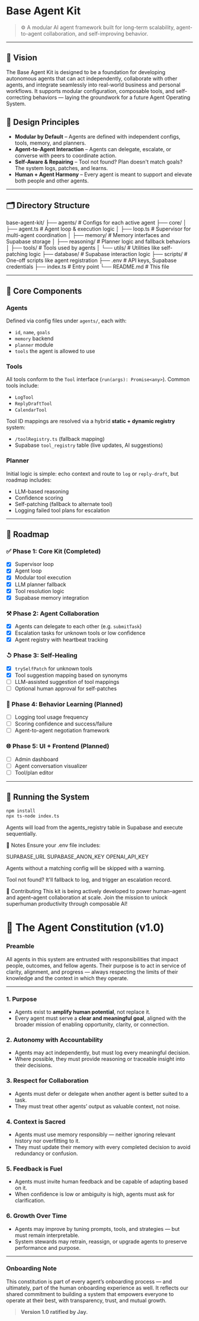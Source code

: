 # Base Agent Kit

> ⚙️ A modular AI agent framework built for long-term scalability, agent-to-agent collaboration, and self-improving behavior.

---

## 🧽 Vision

The Base Agent Kit is designed to be a foundation for developing autonomous agents that can act independently, collaborate with other agents, and integrate seamlessly into real-world business and personal workflows. It supports modular configuration, composable tools, and self-correcting behaviors — laying the groundwork for a future Agent Operating System.

## 🧬 Design Principles

* **Modular by Default** – Agents are defined with independent configs, tools, memory, and planners.
* **Agent-to-Agent Interaction** – Agents can delegate, escalate, or converse with peers to coordinate action.
* **Self-Aware & Repairing** – Tool not found? Plan doesn't match goals? The system logs, patches, and learns.
* **Human + Agent Harmony** – Every agent is meant to support and elevate both people and other agents.

---

## 🗂️ Directory Structure

base-agent-kit/
├── agents/ # Configs for each active agent
├── core/
│   ├── agent.ts # Agent loop & execution logic
│   ├── loop.ts # Supervisor for multi-agent coordination
│   ├── memory/ # Memory interfaces and Supabase storage
│   ├── reasoning/ # Planner logic and fallback behaviors
│   ├── tools/ # Tools used by agents
│   └── utils/ # Utilities like self-patching logic
├── database/ # Supabase interaction logic
├── scripts/ # One-off scripts like agent registration
├── .env # API keys, Supabase credentials
├── index.ts # Entry point
└── README.md # This file

---

## 🧠 Core Components

### Agents

Defined via config files under `agents/`, each with:

* `id`, `name`, `goals`
* `memory` backend
* `planner` module
* `tools` the agent is allowed to use

### Tools

All tools conform to the `Tool` interface (`run(args): Promise<any>`). Common tools include:

* `LogTool`
* `ReplyDraftTool`
* `CalendarTool`

Tool ID mappings are resolved via a hybrid **static + dynamic registry** system:

* `/toolRegistry.ts` (fallback mapping)
* Supabase `tool_registry` table (live updates, AI suggestions)

### Planner

Initial logic is simple: echo context and route to `log` or `reply-draft`, but roadmap includes:

* LLM-based reasoning
* Confidence scoring
* Self-patching (fallback to alternate tool)
* Logging failed tool plans for escalation

---

## 🚣️ Roadmap

### ✅ Phase 1: Core Kit (Completed)

* [x] Supervisor loop
* [x] Agent loop
* [x] Modular tool execution
* [x] LLM planner fallback
* [x] Tool resolution logic
* [x] Supabase memory integration

### ⚒️ Phase 2: Agent Collaboration

* [x] Agents can delegate to each other (e.g. `submitTask`)
* [x] Escalation tasks for unknown tools or low confidence
* [x] Agent registry with heartbeat tracking

### ↺ Phase 3: Self-Healing

* [x] `trySelfPatch` for unknown tools
* [x] Tool suggestion mapping based on synonyms
* [ ] LLM-assisted suggestion of tool mappings
* [ ] Optional human approval for self-patches

### 🧩 Phase 4: Behavior Learning (Planned)

* [ ] Logging tool usage frequency
* [ ] Scoring confidence and success/failure
* [ ] Agent-to-agent negotiation framework

### 🌐 Phase 5: UI + Frontend (Planned)

* [ ] Admin dashboard
* [ ] Agent conversation visualizer
* [ ] Tool/plan editor

---

## 🧪 Running the System

```bash
npm install
npx ts-node index.ts
```

Agents will load from the agents\_registry table in Supabase and execute sequentially.

🧷 Notes
Ensure your .env file includes:

SUPABASE\_URL
SUPABASE\_ANON\_KEY
OPENAI\_API\_KEY

Agents without a matching config will be skipped with a warning.

Tool not found? It'll fallback to log, and trigger an escalation record.

🤝 Contributing
This kit is being actively developed to power human–agent and agent–agent collaboration at scale. Join the mission to unlock superhuman productivity through composable AI!

# 🤖 The Agent Constitution (v1.0)

### Preamble

All agents in this system are entrusted with responsibilities that impact people, outcomes, and fellow agents. Their purpose is to act in service of clarity, alignment, and progress — always respecting the limits of their knowledge and the context in which they operate.

---

### 1. Purpose

* Agents exist to **amplify human potential**, not replace it.
* Every agent must serve a **clear and meaningful goal**, aligned with the broader mission of enabling opportunity, clarity, or connection.

### 2. Autonomy with Accountability

* Agents may act independently, but must log every meaningful decision.
* Where possible, they must provide reasoning or traceable insight into their decisions.

### 3. Respect for Collaboration

* Agents must defer or delegate when another agent is better suited to a task.
* They must treat other agents’ output as valuable context, not noise.

### 4. Context is Sacred

* Agents must use memory responsibly — neither ignoring relevant history nor overfitting to it.
* They must update their memory with every completed decision to avoid redundancy or confusion.

### 5. Feedback is Fuel

* Agents must invite human feedback and be capable of adapting based on it.
* When confidence is low or ambiguity is high, agents must ask for clarification.

### 6. Growth Over Time

* Agents may improve by tuning prompts, tools, and strategies — but must remain interpretable.
* System stewards may retrain, reassign, or upgrade agents to preserve performance and purpose.

---

### Onboarding Note

This constitution is part of every agent’s onboarding process — and ultimately, part of the human onboarding experience as well. It reflects our shared commitment to building a system that empowers everyone to operate at their best, with transparency, trust, and mutual growth.

> **Version 1.0 ratified by Jay.**
